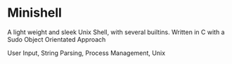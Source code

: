 # Minishell

A light weight and sleek Unix Shell, with several builtins.
Written in C
with a Sudo Object Orientated Approach

User Input, String Parsing, Process Management, Unix 

